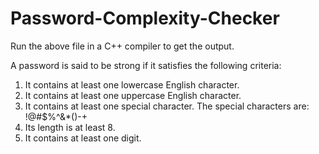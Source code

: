 # Password-Complexity-Checker
Run the above file in a C++ compiler to get the output.

A password is said to be strong if it satisfies the following criteria:
1. It contains at least one lowercase English character.
2. It contains at least one uppercase English character.
3. It contains at least one special character. The special characters are: !@#$%^&*()-+
4. Its length is at least 8.
5. It contains at least one digit.

